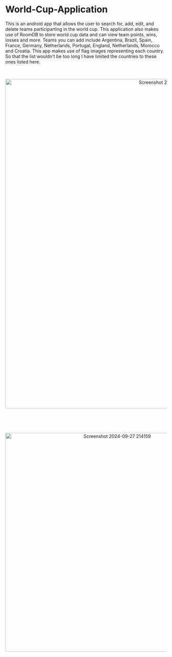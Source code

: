 # World-Cup-Application

<p align="left">
  This is an android app that allows the user to search for, add, edit, and delete teams participarting in the world cup. This application also makes use of RoomDB to store world cup data and can view team points, wins, losses and more. Teams you can add include Argentina, Brazil, Spain, France, Germany, Netherlands, Portugal, England, Netherlands, Morocco and Croatia. This app makes use of flag images representing each country. So that the list wouldn't be too long I have limited the countries to these ones listed here. 
</p>

<br><p align="center">
  <img width="1028" alt="Screenshot 2024-09-27 214159" src="https://github.com/user-attachments/assets/94b58643-c482-4853-b54d-7a0fe4c85b3e">
</p><br>

<br><p align="center">
  <img width="683" alt="Screenshot 2024-09-27 214159" src="https://github.com/user-attachments/assets/ca878422-4be9-4c20-a807-f3ba2ed367ed">
</p><br>




